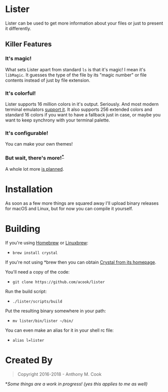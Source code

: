 Lister
======

Lister can be used to get more information about your files or just to present it differently.

Killer Features
---------------

### It's magic!

What sets Lister apart from standard `ls` is that it's magic! I mean it's `libMagic`. It guesses the type of the file by its "magic number" or file contents instead of just by file extension.

### It's colorful!

Lister supports 16 million colors in it's output. Seriously. And most modern terminal emulators [support it](https://gist.github.com/XVilka/8346728). It also supports 256 extended colors and standard 16 colors if you want to have a fallback just in case, or maybe you want to keep synchrony with your terminal palette.

### It's configurable!

You can make your own themes!

### But wait, there's more!<sup>[\*](#wip)</sup>

A whole lot more [is planned](https://github.com/acook/lister/blob/master/TODO.markdown).

Installation
============

As soon as a few more things are squared away I'll upload binary releases for macOS and Linux, but for now you can compile it yourself.

Building
========

If you're using [Homebrew](https://brew.sh) or [Linuxbrew](https://linuxbrew.sh):
- `brew install crystal`

If you're not using \*brew then you can obtain [Crystal from its homepage](https://crystal-lang.org).

You'll need a copy of the code:
- `git clone https://github.com/acook/lister`

Run the build script:
- `./lister/scripts/build`

Put the resulting binary somewhere in your path:
- `mv lister/bin/lister ~/bin/`

You can even make an alias for it in your shell rc file:
- `alias l=lister`

Created By
=========

> Copyright 2016-2018 - Anthony M. Cook

<a name="wip">*</a><em>Some things are a work in progress! (yes this applies to me as well)</em>
